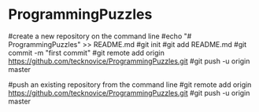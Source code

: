 # ProgrammingPuzzles

#create a new repository on the command line
#echo "# ProgrammingPuzzles" >> README.md
#git init
#git add README.md
#git commit -m "first commit"
#git remote add origin https://github.com/tecknovice/ProgrammingPuzzles.git
#git push -u origin master

#push an existing repository from the command line
#git remote add origin https://github.com/tecknovice/ProgrammingPuzzles.git
#git push -u origin master
